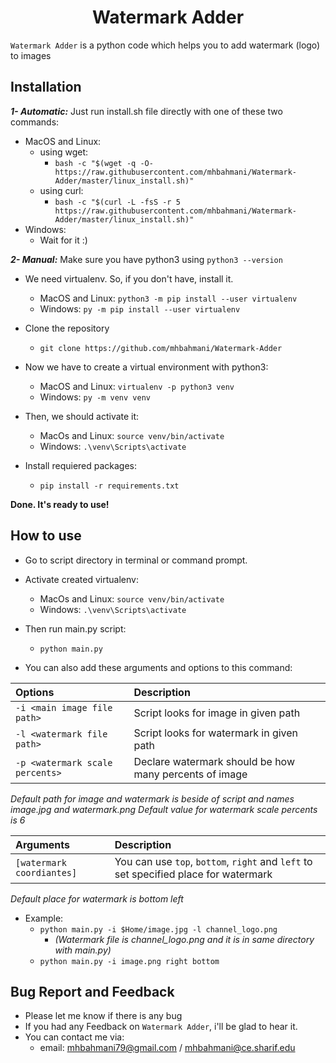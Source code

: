 <h1 align="center">Watermark Adder</h1>

`Watermark Adder` is a python code which helps you to add watermark (logo) to images

## Installation
***1- Automatic:***
Just run install.sh file directly with one of these two commands:
- MacOS and Linux:
  - using wget:
    * `bash -c "$(wget -q -O- https://raw.githubusercontent.com/mhbahmani/Watermark-Adder/master/linux_install.sh)"`
  - using curl:
    * `bash -c "$(curl -L -fsS -r 5 https://raw.githubusercontent.com/mhbahmani/Watermark-Adder/master/linux_install.sh)"`
- Windows:
  - Wait for it :)

***2- Manual:***
Make sure you have python3 using `python3 --version`
- We need virtualenv. So, if you don't have, install it.
  - MacOS and Linux: `python3 -m pip install --user virtualenv`
  - Windows: `py -m pip install --user virtualenv`

- Clone the repository
  - `git clone https://github.com/mhbahmani/Watermark-Adder`

- Now we have to create a virtual environment with python3:
  - MacOS and Linux: `virtualenv -p python3 venv`
  - Windows: `py -m venv venv`

- Then, we should activate it:
  - MacOs and Linux: `source venv/bin/activate`
  - Windows: `.\venv\Scripts\activate`

- Install requiered packages:
  - `pip install -r requirements.txt`

**Done. It's ready to use!**

## How to use
- Go to script directory in terminal or command prompt.

- Activate created virtualenv:
  * MacOs and Linux: `source venv/bin/activate`
  * Windows: `.\venv\Scripts\activate`
 
- Then run main.py script:
  * `python main.py`

- You can also add these arguments and options to this command:

| **Options**                       | **Description**                                       |
|:----------------------------------|:------------------------------------------------------|
|`-i <main image file path>`        | Script looks for image in given path                  |
|`-l <watermark file path>`         | Script looks for watermark in given path              |
|`-p <watermark scale percents>`    | Declare watermark should be how many percents of image|

*Default path for image and watermark is beside of script and names image.jpg and watermark.png*
*Default value for watermark scale percents is 6*

| **Arguments**                     | **Description**                                       |
|:----------------------------------|:------------------------------------------------------|
|`[watermark coordiantes]`          | You can use `top`, `bottom`, `right` and `left` to set specified place for watermark |

*Default place for watermark is bottom left*

- Example:
  - `python main.py -i $Home/image.jpg -l channel_logo.png`
    - *(Watermark file is channel_logo.png and it is in same directory with main.py)*
  -  `python main.py -i image.png right bottom`
  
## Bug Report and Feedback
 * Please let me know if there is any bug
 * If you had any Feedback on `Watermark Adder`, i'll be glad to hear it.
 * You can contact me via:
   * email: mhbahmani79@gmail.com / mhbahmani@ce.sharif.edu
